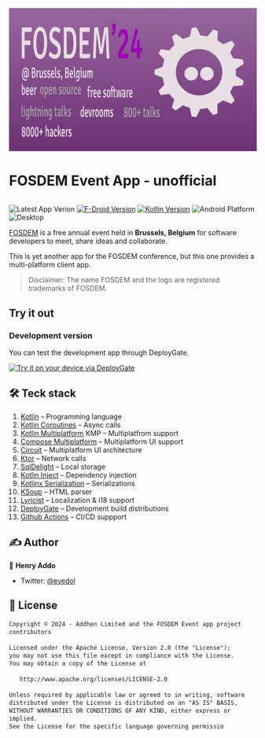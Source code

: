 <picture>
  <source media="(prefers-color-scheme: dark)" srcset="docs/assets/images/cover-dark.png">
  <source media="(prefers-color-scheme: light)" srcset="docs/assets/images/cover-light.png">
  <img alt="app-cover-readme-file" src="docs/assets/images/cover-dark.png">
</picture>


<div style="display: inline-block"  align="center">
	<h1>FOSDEM Event App - unofficial</h1>
</div>

![Latest App Verion](https://img.shields.io/github/v/release/eyedol/fosdem?style=flat)
[![F-Droid Version](https://img.shields.io/f-droid/v/com.addhen.fosdem.android.app)](https://f-droid.org/en/packages/com.addhen.fosdem.android.app)
[![Kotlin Version](https://img.shields.io/badge/dynamic/toml?url=https://raw.githubusercontent.com/eyedol/fosdem/trunk/gradle/libs.versions.toml&query=versions.kotlin&style=flat&logo=kotlin&label=Kotlin)](https://kotlinlang.org)
![Android Platform](https://img.shields.io/badge/platform-android-6EDB8D?style=flat)
![Desktop](https://img.shields.io/badge/platform-desktop-DB413D?style=flat)


[FOSDEM](https://fosdem.org/) is a free annual event held in **Brussels, Belgium** for software developers to meet, share ideas and collaborate.

This is yet another app for the FOSDEM conference, but this one provides a multi-platform client app.

> Disclaimer: The name FOSDEM and the logo are registered trademarks of FOSDEM.


## Try it out

### Development version

You can test the development app through DeployGate.

[<img src="https://dply.me/qgph1r/button/large" alt="Try it on your device via DeployGate">](https://dply.me/qgph1r#install)

## 🛠️ Teck stack
1. [Kotlin](https://kotlinlang.org/) – Programming language
2. [Kotlin Coroutines](https://kotlinlang.org/docs/coroutines-overview.html) – Async calls
3. [Kotlin Multiplatform](https://kotlinlang.org/docs/multiplatform.html) KMP – Multiplatfrom support
4. [Compose Multiplatform](https://www.jetbrains.com/lp/compose-multiplatform/) – Multiplatform UI support
5. [Circuit](https://slackhq.github.io/circuit/) – Multiplatform UI architecture
6. [Ktor](https://ktor.io/) – Network calls
7. [SqlDelight](https://cashapp.github.io/sqldelight/2.0.1/) – Local storage
8. [Kotlin Inject](https://github.com/evant/kotlin-inject) – Dependency injection
9. [Kotlinx Serialization](https://kotlinlang.org/docs/serialization.html) – Serializations
10. [KSoup](https://github.com/MohamedRejeb/Ksoup) – HTML parser
11. [Lyricist](https://github.com/adrielcafe/lyricist) – Localization & i18 support
12. [DeployGate](https://deploygate.com) – Development build distributions 
13. [Github Actions](https://docs.github.com/en/actions) – CI/CD suppport

## ✍️ Author

👤 **Henry Addo**

* Twitter: <a href="https://twitter.com/eyedol" target="_blank">@eyedol</a>

## 📝 License

```
Copyright © 2024 - Addhen Limited and the FOSDEM Event app project contributors

Licensed under the Apache License, Version 2.0 (the "License");
you may not use this file except in compliance with the License.
You may obtain a copy of the License at

   http://www.apache.org/licenses/LICENSE-2.0

Unless required by applicable law or agreed to in writing, software
distributed under the License is distributed on an "AS IS" BASIS,
WITHOUT WARRANTIES OR CONDITIONS OF ANY KIND, either express or implied.
See the License for the specific language governing permissio
```